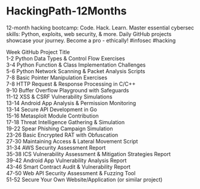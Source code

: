 # HackingPath-12Months<br>
12-month hacking bootcamp: Code. Hack. Learn.  Master essential cybersec skills: Python, exploits, ️web security, &amp; more. Daily GitHub projects showcase your journey. Become a pro - ethically!  #infosec #hacking<br>

Week	        GitHub Project Title<br>
1-2	          Python Data Types & Control Flow Exercises<br>
3-4	          Python Function & Class Implementation Challenges<br>
5-6	          Python  Network Scanning & Packet Analysis Scripts<br>
7-8	          Basic Pointer Manipulation Exercises<br>
7-8	          HTTP Request & Response Processing in C/C++<br>
9-10	        Buffer Overflow Playground with Safeguards<br>
11-12	        XSS & CSRF Vulnerability Simulations<br>
13-14	        Android App Analysis & Permission Monitoring<br>
13-14	        Secure API Development in Go<br>
15-16	        Metasploit Module Contribution<br>
17-18	        Threat Intelligence Gathering & Simulation<br>
19-22	        Spear Phishing Campaign Simulation<br>
23-26	        Basic Encrypted RAT with Obfuscation<br>
27-30 	      Maintaining Access & Lateral Movement Script<br>
31-34	        AWS Security Assessment Report<br>
35-38	        ICS Vulnerability Assessment & Mitigation Strategies Report<br>
39-42 	      Android App Vulnerability Analysis Report<br>
43-46	        Smart Contract Audit & Vulnerability Report<br>
47-50	        Web API Security Assessment & Fuzzing Tool<br>
51-52	        Secure Your Own Website/Application (or similar project)<br>
